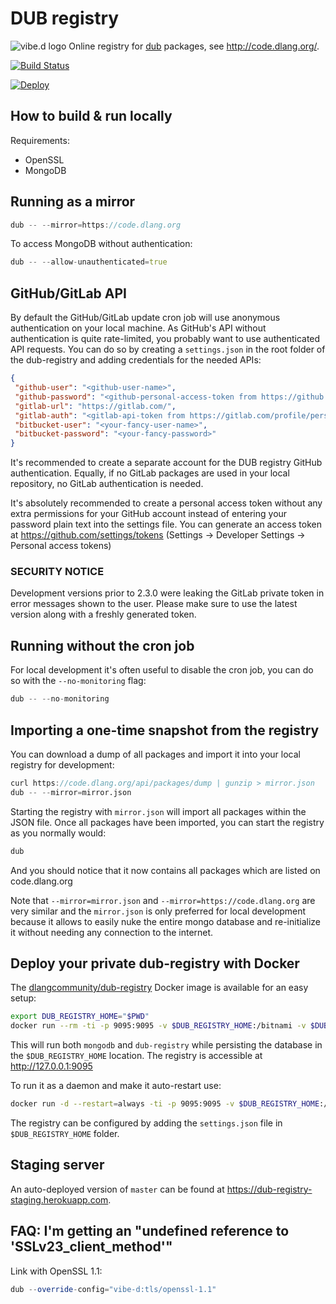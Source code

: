 DUB registry
============

![vibe.d logo](public/images/logo-small.png) Online registry for [dub](https://github.com/dlang/dub/) packages, see <http://code.dlang.org/>.

[![Build Status](https://travis-ci.com/dlang/dub-registry.svg)](https://travis-ci.com/dlang/dub-registry)

[![Deploy](https://www.herokucdn.com/deploy/button.png)](https://www.heroku.com/deploy?template=https://github.com/dlang/dub-registry)

How to build & run locally
--------------------------

Requirements:

- OpenSSL
- MongoDB

Running as a mirror
-------------------

```d
dub -- --mirror=https://code.dlang.org
```

To access MongoDB without authentication:

```d
dub -- --allow-unauthenticated=true
```

GitHub/GitLab API
-----------------

By default the GitHub/GitLab update cron job will use anonymous authentication on your local machine. As GitHub's API without authentication is quite rate-limited, you probably want to use authenticated API requests.
You can do so by creating a `settings.json` in the root folder of the dub-registry and adding credentials for the needed APIs:

```json
{
 "github-user": "<github-user-name>",
 "github-password": "<github-personal-access-token from https://github.com/settings/tokens>",
 "gitlab-url": "https://gitlab.com/",
 "gitlab-auth": "<gitlab-api-token from https://gitlab.com/profile/personal_access_tokens>",
 "bitbucket-user": "<your-fancy-user-name>",
 "bitbucket-password": "<your-fancy-password>"
}
```

It's recommended to create a separate account for the DUB registry GitHub authentication. Equally, if no GitLab packages are used in your local repository, no GitLab authentication is needed.

It's absolutely recommended to create a personal access token without any extra permissions for your GitHub account instead of entering your password plain text into the settings file. You can generate an access token at <https://github.com/settings/tokens> (Settings -> Developer Settings -> Personal access tokens)

### SECURITY NOTICE

Development versions prior to 2.3.0 were leaking the GitLab private token in error messages shown to the user. Please make sure to use the latest version along with a freshly generated token.

Running without the cron job
----------------------------

For local development it's often useful to disable the cron job, you can do so with the `--no-monitoring` flag:

```d
dub -- --no-monitoring
```

Importing a one-time snapshot from the registry
-----------------------------------------------

You can download a dump of all packages and import it into your local registry for development:

```d
curl https://code.dlang.org/api/packages/dump | gunzip > mirror.json
dub -- --mirror=mirror.json
```

Starting the registry with `mirror.json` will import all packages within the JSON file.
Once all packages have been imported, you can start the registry as you normally would:

```d
dub
```

And you should notice that it now contains all packages which are listed on code.dlang.org

Note that `--mirror=mirror.json` and `--mirror=https://code.dlang.org` are very similar and the `mirror.json` is only preferred for local development because it allows to easily nuke the entire mongo database and re-initialize it without needing any connection to the internet.

Deploy your private dub-registry with Docker
--------------------------------------------

The [dlangcommunity/dub-registry](https://hub.docker.com/r/dlangcommunity/dub-registry/) Docker image is available for an easy setup:

```bash
export DUB_REGISTRY_HOME="$PWD"
docker run --rm -ti -p 9095:9095 -v $DUB_REGISTRY_HOME:/bitnami -v $DUB_REGISTRY_HOME:/dub dlangcommunity/dub-registry
```

This will run both `mongodb` and `dub-registry` while persisting the database in the `$DUB_REGISTRY_HOME` location. The registry is accessible at <http://127.0.0.1:9095>

To run it as a daemon and make it auto-restart use:

```bash
docker run -d --restart=always -ti -p 9095:9095 -v $DUB_REGISTRY_HOME:/bitnami -v $DUB_REGISTRY_HOME:/dub dlangcommunity/dub-registry
```

The registry can be configured by adding the `settings.json` file in `$DUB_REGISTRY_HOME` folder.

Staging server
--------------

An auto-deployed version of `master` can be found at <https://dub-registry-staging.herokuapp.com>.

FAQ: I'm getting an "undefined reference to 'SSLv23_client_method'"
-------------------------------------------------------------------

Link with OpenSSL 1.1:

```d
dub --override-config="vibe-d:tls/openssl-1.1"
```
